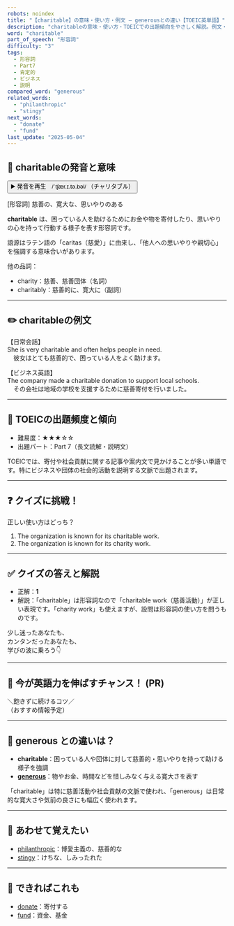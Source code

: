 ```yaml
---
robots: noindex
title: "【charitable】の意味・使い方・例文 ― generousとの違い【TOEIC英単語】"
description: "charitableの意味・使い方・TOEICでの出題傾向をやさしく解説。例文・クイズ付きでgenerousとの違いもわかりやすく学べます。"
word: "charitable"
part_of_speech: "形容詞"
difficulty: "3"
tags:
  - 形容詞
  - Part7
  - 肯定的
  - ビジネス
  - 説明
compared_word: "generous"
related_words:
  - "philanthropic"
  - "stingy"
next_words:
  - "donate"
  - "fund"
last_update: "2025-05-04"
---
```


## 🔰 charitableの発音と意味

<button class="play-audio" onclick="playTTS('charitable')">
  <span class="play-audio-main">
    ▶️ 発音を再生　/ˈtʃær.ɪ.tə.bəl/
  </span>
  <span class="play-audio-sub">
    （チャリタブル）
  </span>
</button>

[形容詞] 慈善の、寛大な、思いやりのある

**charitable** は、困っている人を助けるためにお金や物を寄付したり、思いやりの心を持って行動する様子を表す形容詞です。

語源はラテン語の「caritas（慈愛）」に由来し、「他人への思いやりや親切心」を強調する意味合いがあります。

他の品詞：  
- charity：慈善、慈善団体（名詞）
- charitably：慈善的に、寛大に（副詞）

---

## ✏️ charitableの例文

【日常会話】  
She is very charitable and often helps people in need.  
　彼女はとても慈善的で、困っている人をよく助けます。

【ビジネス英語】  
The company made a charitable donation to support local schools.  
　その会社は地域の学校を支援するために慈善寄付を行いました。

---

## 🎯 TOEICの出題頻度と傾向

- 難易度：★★★☆☆
- 出題パート：Part 7（長文読解・説明文）

TOEICでは、寄付や社会貢献に関する記事や案内文で見かけることが多い単語です。特にビジネスや団体の社会的活動を説明する文脈で出題されます。

---

## ❓ クイズに挑戦！

正しい使い方はどっち？

1. The organization is known for its charitable work.  
2. The organization is known for its charity work.

---

## ✅ クイズの答えと解説

- 正解：**1**
- 解説：「charitable」は形容詞なので「charitable work（慈善活動）」が正しい表現です。「charity work」も使えますが、設問は形容詞の使い方を問うものです。

少し迷ったあなたも、  
カンタンだったあなたも、  
学びの波に乗ろう👇️

---

## 🚀 今が英語力を伸ばすチャンス！ (PR)

<div class="info-center">
＼飽きずに続けるコツ／<br>  
（おすすめ情報予定）
</div>

---

## 🤔  generous との違いは？

- **charitable**：困っている人や団体に対して慈善的・思いやりを持って助ける様子を強調
- **[generous](/generous)**：物やお金、時間などを惜しみなく与える寛大さを表す

「charitable」は特に慈善活動や社会貢献の文脈で使われ、「generous」は日常的な寛大さや気前の良さにも幅広く使われます。

---

## 🧩 あわせて覚えたい

- [philanthropic](/philanthropic)：博愛主義の、慈善的な
- [stingy](/stingy)：けちな、しみったれた

---

## 📖 できればこれも

- [donate](/donate)：寄付する
- [fund](/fund)：資金、基金

<!-- cvid: aid01_bid27 -->
